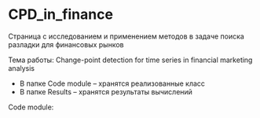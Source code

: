 # CPD_in_finance
Страница с исследованием и применением методов в задаче поиска разладки для финансовых рынков

Тема работы: Change-point detection for time series in financial marketing analysis

- В папке Code module – хранятся реализованные класс
- В папке Results – хранятся результаты вычислений

Code module:
